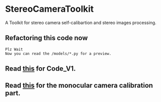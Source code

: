 # StereoCameraToolkit

 A Toolkit for stereo camera self-calibartion and stereo images processing.

## Refactoring this code now

    Plz Wait
    Now you can read the /models/*.py for a preview.

## Read [this](http://northpointer.xyz/2020/08/13/Python-%E5%8F%8C%E7%9B%AE%E8%87%AA%E6%A0%87%E5%AE%9A%E7%B3%BB%E7%BB%9F/) for Code_V1.

## Read [this](https://blog.csdn.net/weixin_42730997/article/details/108960908) for the monocular camera calibration part.
